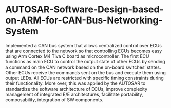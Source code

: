 # AUTOSAR-Software-Design-based-on-ARM-for-CAN-Bus-Networking-System
Implemented a CAN bus system that allows centralized control over ECUs that are connected to the network so that controlling ECUs becomes easy using Arm Cortex M4 Tiva C board as microcontroller. The first ECU functions as main ECU to control the output state of other ECUs by sending a command on the CAN network based on the on-board switches’ states. Other ECUs receive the commands sent on the bus and execute them using output LEDs. All ECUs are restricted with specific timing constraints during their functionality. More over, this was applied by the AUTOSAR to standardize the software architecture of ECUs, improve complexity management of integrated E/E architectures, facilitate portability, composability, integration of SW components.
